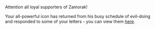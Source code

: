 Attention all loyal supporters of Zamorak!

Your all-powerful icon has returned from his busy schedule of evil-doing and responded to some of your letters - you can view them [here](https://classic.runescape.wiki/w/God%20letters%3AIssue%2010%20-%20Zamorak%20does%20one).
